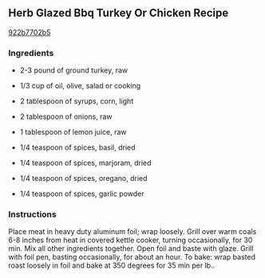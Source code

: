 ## Herb Glazed Bbq Turkey Or Chicken Recipe

[922b7702b5](http://cookeatshare.com/recipes/herb-glazed-bbq-turkey-or-chicken-35998)

### Ingredients

 - 2-3 pound of ground turkey, raw

 - 1/3 cup of oil, olive, salad or cooking

 - 2 tablespoon of syrups, corn, light

 - 2 tablespoon of onions, raw

 - 1 tablespoon of lemon juice, raw

 - 1/4 teaspoon of spices, basil, dried

 - 1/4 teaspoon of spices, marjoram, dried

 - 1/4 teaspoon of spices, oregano, dried

 - 1/4 teaspoon of spices, garlic powder

### Instructions

Place meat in heavy duty aluminum foil; wrap loosely. Grill over warm coals 6-8 inches from heat in covered kettle cooker, turning occasionally, for 30 min. Mix all other ingredients together. Open foil and baste with glaze. Grill with foil pen, basting occasionally, for about an hour. To bake: wrap basted roast loosely in foil and bake at 350 degrees for 35 min per lb..